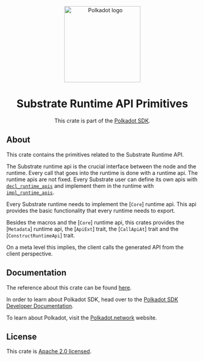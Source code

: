 <div align="center">

<img
alt="Polkadot logo" width="200"
src="https://raw.githubusercontent.com/paritytech/polkadot-sdk/rzadp/readmes/docs/images/Polkadot_Logo_Horizontal_Pink_BlackOnWhite.png">

# Substrate Runtime API Primitives

This crate is part of the [Polkadot SDK](https://github.com/paritytech/polkadot-sdk/).

</div>

## About

This crate contains the primitives related to the Substrate Runtime API.

The Substrate runtime api is the crucial interface between the node and the runtime.
Every call that goes into the runtime is done with a runtime api. The runtime apis are not fixed.
Every Substrate user can define its own apis with
[`decl_runtime_apis`](https://docs.rs/sp-api/latest/sp_api/macro.decl_runtime_apis.html) and implement them in
the runtime with [`impl_runtime_apis`](https://docs.rs/sp-api/latest/sp_api/macro.impl_runtime_apis.html).

Every Substrate runtime needs to implement the [`Core`] runtime api. This api provides the basic
functionality that every runtime needs to export.

Besides the macros and the [`Core`] runtime api, this crates provides the [`Metadata`] runtime
api, the [`ApiExt`] trait, the [`CallApiAt`] trait and the [`ConstructRuntimeApi`] trait.

On a meta level this implies, the client calls the generated API from the client perspective.

## Documentation

The reference about this crate can be found [here](https://paritytech.github.io/polkadot-sdk/master/sp_api).

In order to learn about Polkadot SDK, head over to the [Polkadot SDK Developer Documentation](https://paritytech.github.io/polkadot-sdk/master/polkadot_sdk_docs/index.html).

To learn about Polkadot, visit the [Polkadot.network](https://polkadot.network/) website.

## License

This crate is [Apache 2.0 licensed](https://spdx.org/licenses/Apache-2.0.html).
